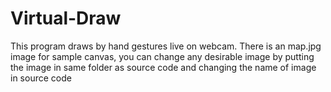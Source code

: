 # Virtual-Draw
This program draws by hand gestures live on webcam.
There is an map.jpg image for sample canvas, you can change any desirable image by putting the image in same folder as source code and changing the name of image in source code
